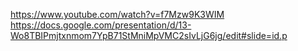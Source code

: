 https://www.youtube.com/watch?v=f7Mzw9K3WIM
https://docs.google.com/presentation/d/13-Wo8TBIPmjtxnmom7YpB71StMniMpVMC2sIvLjG6jg/edit#slide=id.p
